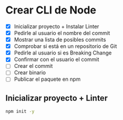 # Crear CLI de Node

- [x] Inicializar proyecto + Instalar Linter
- [x] Pedirle al usuario el nombre del commit
- [x] Mostrar una lista de posibles commits
- [x] Comprobar si está en un repositorio de Git
- [x] Pedirle al usuario si es Breaking Change
- [x] Confirmar con el usuario el commit
- [ ] Crear el commit
- [ ] Crear binario
- [ ] Publicar el paquete en npm

## Inicializar proyecto + Linter

```bash
npm init -y
```
